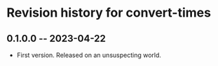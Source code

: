 # Revision history for convert-times

## 0.1.0.0 -- 2023-04-22

* First version. Released on an unsuspecting world.
